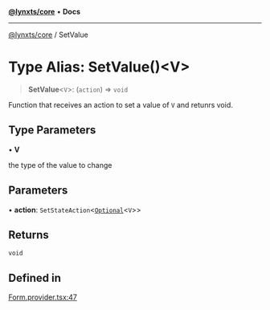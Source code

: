 [**@lynxts/core**](../README.md) • **Docs**

***

[@lynxts/core](../README.md) / SetValue

# Type Alias: SetValue()\<V\>

> **SetValue**\<`V`\>: (`action`) => `void`

Function that receives an action to set a value of `V` and retunrs void.

## Type Parameters

• **V**

the type of the value to change

## Parameters

• **action**: `SetStateAction`\<[`Optional`](Optional.md)\<`V`\>\>

## Returns

`void`

## Defined in

[Form.provider.tsx:47](https://github.com/JoseLion/lynxts/blob/main/packages/core/src/lib/Form.provider.tsx#L47)
